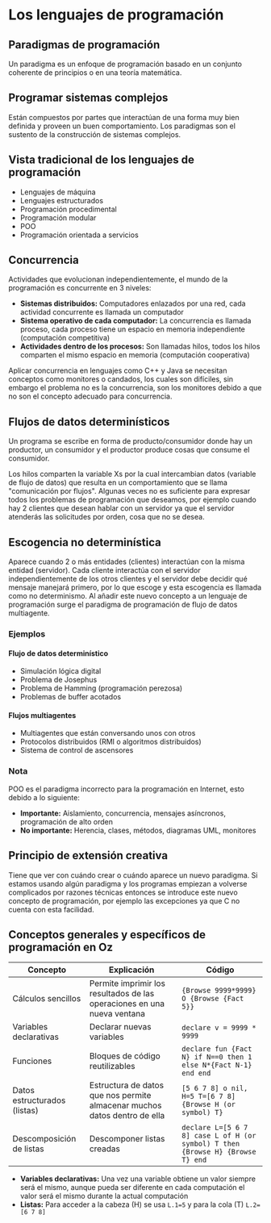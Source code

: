 # Los lenguajes de programación

## Paradigmas de programación
Un paradigma es un enfoque de programación basado en un conjunto coherente de principios o en una teoría matemática.

## Programar sistemas complejos
Están compuestos por partes que interactúan de una forma muy bien definida y proveen un buen comportamiento. Los paradigmas son el sustento de la construcción de sistemas complejos.

## Vista tradicional de los lenguajes de programación
- Lenguajes de máquina
- Lenguajes estructurados
- Programación procedimental
- Programación modular
- POO
- Programación orientada a servicios

## Concurrencia
Actividades que evolucionan independientemente, el mundo de la programación es concurrente en 3 niveles:
- **Sistemas distribuidos:** Computadores enlazados por una red, cada actividad concurrente es llamada un computador
- **Sistema operativo de cada computador:** La concurrencia es llamada proceso, cada proceso tiene un espacio en memoria independiente (computación competitiva)
- **Actividades dentro de los procesos:** Son llamadas hilos, todos los hilos comparten el mismo espacio en memoria (computación cooperativa)

Aplicar concurrencia en lenguajes como C++ y Java se necesitan conceptos como monitores o candados, los cuales son difíciles, sin embargo el problema no es la concurrencia, son los monitores debido a que no son el concepto adecuado para concurrencia.

## Flujos de datos determinísticos
Un programa se escribe en forma de producto/consumidor donde hay un productor, un consumidor y el productor produce cosas que consume el consumidor.

Los hilos comparten la variable Xs por la cual intercambian datos (variable de flujo de datos) que resulta en un comportamiento que se llama "comunicación por flujos". Algunas veces no es suficiente para expresar todos los problemas de programación que deseamos, por ejemplo cuando hay 2 clientes que desean hablar con un servidor ya que el servidor atenderás las solicitudes por orden, cosa que no se desea.

## Escogencia no determinística
Aparece cuando 2 o más entidades (clientes) interactúan con la misma entidad (servidor). Cada cliente interactúa con el servidor independientemente de los otros clientes y el servidor debe decidir qué mensaje manejará primero, por lo que escoge y esta escogencia es llamada como no determinismo. Al añadir este nuevo concepto a un lenguaje de programación surge el paradigma de programación de flujo de datos multiagente.

### Ejemplos
#### Flujo de datos determinístico
- Simulación lógica digital
- Problema de Josephus
- Problema de Hamming (programación perezosa)
- Problemas de buffer acotados

#### Flujos multiagentes
- Multiagentes que están conversando unos con otros
- Protocolos distribuidos (RMI o algoritmos distribuidos)
- Sistema de control de ascensores

### Nota
POO es el paradigma incorrecto para la programación en Internet, esto debido a lo siguiente:
- **Importante:** Aislamiento, concurrencia, mensajes asíncronos, programación de alto orden
- **No importante:** Herencia, clases, métodos, diagramas UML, monitores

## Principio de extensión creativa
Tiene que ver con cuándo crear o cuándo aparece un nuevo paradigma. Si estamos usando algún paradigma y los programas empiezan a volverse complicados por razones técnicas entonces se introduce este nuevo concepto de programación, por ejemplo las excepciones ya que C no cuenta con esta facilidad.

## Conceptos generales y específicos de programación en Oz

| Concepto | Explicación | Código |
|-------------------|--------------|--------------|
| Cálculos sencillos   | Permite imprimir los resultados de las operaciones en una nueva ventana |```{Browse 9999*9999} O {Browse {Fact 5}}```
| Variables declarativas | Declarar nuevas variables |```declare v = 9999 * 9999```
| Funciones | Bloques de código reutilizables |```declare fun {Fact N} if N==0 then 1 else N*{Fact N-1} end end```
| Datos estructurados (listas) | Estructura de datos que nos permite almacenar muchos datos dentro de ella |```[5 6 7 8] o nil, H=5 T=[6 7 8] {Browse H (or symbol) T}```
| Descomposición de listas | Descomponer listas creadas |```declare L=[5 6 7 8] case L of H (or symbol) T then {Browse H} {Browse T} end```


- **Variables declarativas:** Una vez una variable obtiene un valor siempre será el mismo, aunque pueda ser diferente en cada computación el valor será el mismo durante la actual computación
- **Listas:** Para acceder a la cabeza (H) se usa ```L.1=5``` y para la cola (T) ```L.2=[6 7 8]```